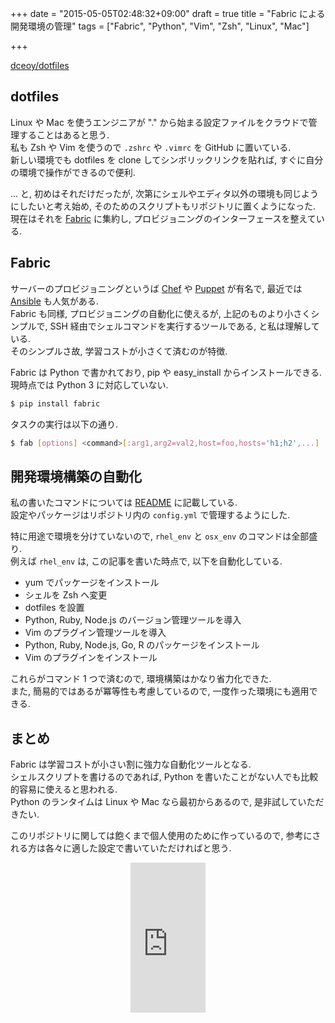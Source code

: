 +++
date = "2015-05-05T02:48:32+09:00"
draft = true
title = "Fabric による開発環境の管理"
tags = ["Fabric", "Python", "Vim", "Zsh", "Linux", "Mac"]

+++

[dceoy/dotfiles](https://github.com/dceoy/dotfiles)

dotfiles
--------

Linux や Mac を使うエンジニアが "." から始まる設定ファイルをクラウドで管理することはあると思う.  
私も Zsh や Vim を使うので `.zshrc` や `.vimrc` を GitHub に置いている.  
新しい環境でも dotfiles を clone してシンボリックリンクを貼れば, すぐに自分の環境で操作ができるので便利.

... と, 初めはそれだけだったが, 次第にシェルやエディタ以外の環境も同じようにしたいと考え始め, そのためのスクリプトもリポジトリに置くようになった.  
現在はそれを [Fabric](http://www.fabfile.org/) に集約し, プロビジョニングのインターフェースを整えている.

Fabric
------

サーバーのプロビジョニングというば [Chef](https://www.chef.io/chef/) や [Puppet](https://puppetlabs.com/) が有名で, 最近では [Ansible](http://www.ansible.com/) も人気がある.  
Fabric も同様, プロビジョニングの自動化に使えるが, 上記のものより小さくシンプルで, SSH 経由でシェルコマンドを実行するツールである, と私は理解している.  
そのシンプルさ故, 学習コストが小さくて済むのが特徴.

Fabric は Python で書かれており, pip や easy_install からインストールできる.  
現時点では Python 3 に対応していない.

```sh
$ pip install fabric
```

タスクの実行は以下の通り.

```sh
$ fab [options] <command>[:arg1,arg2=val2,host=foo,hosts='h1;h2',...]
```

開発環境構築の自動化
--------------------

私の書いたコマンドについては [README](https://github.com/dceoy/dotfiles) に記載している.  
設定やパッケージはリポジトリ内の `config.yml` で管理するようにした.

特に用途で環境を分けていないので, `rhel_env` と `osx_env` のコマンドは全部盛り.  
例えば `rhel_env` は, この記事を書いた時点で, 以下を自動化している.

- yum でパッケージをインストール
- シェルを Zsh へ変更
- dotfiles を設置
- Python, Ruby, Node.js のバージョン管理ツールを導入
- Vim のプラグイン管理ツールを導入
- Python, Ruby, Node.js, Go, R のパッケージをインストール
- Vim のプラグインをインストール

これらがコマンド 1 つで済むので, 環境構築はかなり省力化できた.  
また, 簡易的ではあるが冪等性も考慮しているので, 一度作った環境にも適用できる.

まとめ
------

Fabric は学習コストが小さい割に強力な自動化ツールとなる.  
シェルスクリプトを書けるのであれば, Python を書いたことがない人でも比較的容易に使えると思われる.  
Python のランタイムは Linux や Mac なら最初からあるので, 是非試していただきたい.

このリポジトリに関しては飽くまで個人使用のために作っているので, 参考にされる方は各々に適した設定で書いていただければと思う.

<div style="text-align: center;">
  <iframe src="http://rcm-fe.amazon-adsystem.com/e/cm?lt1=_blank&bc1=000000&IS2=1&bg1=FFFFFF&fc1=000000&lc1=0000FF&t=hue-22&o=9&p=8&l=as4&m=amazon&f=ifr&ref=ss_til&asins=4873113938" style="width:120px;height:240px;" scrolling="no" marginwidth="0" marginheight="0" frameborder="0"></iframe>
</div>
<br>
